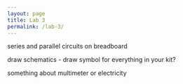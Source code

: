 ```yaml
---
layout: page
title: Lab 3
permalink: /lab-3/
---
```


series and parallel circuits on breadboard

draw schematics - draw symbol for everything in your kit?

something about multimeter or electricity

